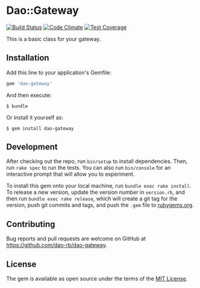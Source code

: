 # Dao::Gateway

[![Build Status](https://travis-ci.org/dao-rb/dao-gateway.svg?branch=master)](https://travis-ci.org/dao-rb/dao-gateway)
[![Code Climate](https://codeclimate.com/github/dao-rb/dao-gateway/badges/gpa.svg)](https://codeclimate.com/github/dao-rb/dao-gateway)
[![Test Coverage](https://codeclimate.com/github/dao-rb/dao-gateway/badges/coverage.svg)](https://codeclimate.com/github/dao-rb/dao-gateway/coverage)

This is a basic class for your gateway.

## Installation

Add this line to your application's Gemfile:

```ruby
gem 'dao-gateway'
```

And then execute:

    $ bundle

Or install it yourself as:

    $ gem install dao-gateway


## Development

After checking out the repo, run `bin/setup` to install dependencies. Then, run `rake spec` to run the tests. You can also run `bin/console` for an interactive prompt that will allow you to experiment.

To install this gem onto your local machine, run `bundle exec rake install`. To release a new version, update the version number in `version.rb`, and then run `bundle exec rake release`, which will create a git tag for the version, push git commits and tags, and push the `.gem` file to [rubygems.org](https://rubygems.org).

## Contributing

Bug reports and pull requests are welcome on GitHub at https://github.com/dao-rb/dao-gateway.


## License

The gem is available as open source under the terms of the [MIT License](http://opensource.org/licenses/MIT).

